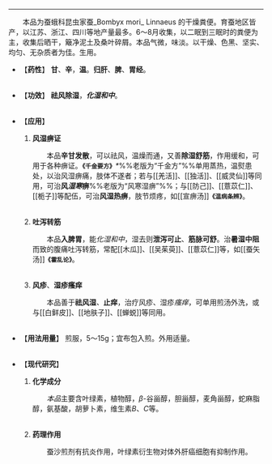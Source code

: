 ---
&emsp;&emsp;本品为蚕蛾科昆虫家蚕_Bombyx mori_ Linnaeus 的干燥粪便。育蚕地区皆产，以江苏、浙江、四川等地产量最多。6～8月收集，以二眠到三眠时的粪便为主，收集后晒干，簸净泥土及桑叶碎屑。本品气微，味淡。以干燥、色黑、坚实、均匀、无杂质者为佳。生用。

- 【**药性**】
	**甘**、**辛**，**温**。**归肝**、**脾**、**胃经**。<br></br>

- 【**功效**】
	**祛风除湿**，**<dfn>化湿和中</dfn>**。<br></br>

- 【**应用**】
	1. **风湿痹证**
		
		&emsp;&emsp;本品**辛甘发散**，可以祛风，温燥而通，又善**除湿舒筋**，作用缓和，可用于各种痹证。**`《千金要方》`**<dfn>\*</dfn>%%老版为“千金方”%%单用蒸热，温熨患处，以治风湿痹痛，肢体不遂者；若与[[羌活]]、[[独活]]、[[威灵仙]]等同用，可治**风<dfn>湿寒</dfn>痹**%%老版为“风寒湿痹”%%；与[[防己]]、[[薏苡仁]]、[[栀子]]等配伍，可治**风湿热痹**，肢节烦疼，如[[宣痹汤]]**`《温病条辨》`**。<br></br>
	
	2. **吐泻转筋**
		
		&emsp;&emsp;本品**入脾胃**，能<dfn>化湿和中</dfn>，湿去则**泄泻可止**、**筋脉可舒**。治**暑湿中阻**而致的腹痛吐泻转筋，常配[[木瓜]]、[[吴茱萸]]、[[薏苡仁]]等，如[[蚕矢汤]]**`《霍乱论》`**。<br></br>
	
	3. **风疹**、**湿疹瘙痒**
		
		&emsp;&emsp;本品善于**祛风湿**<dfn>、</dfn>**止痒**，治疗风疹、湿疹<dfn>瘙痒</dfn>，可单用煎汤外洗，或与[[白鲜皮]]、[[地肤子]]、[[蝉蜕]]等同用。<br></br>

- 【**用法用量**】
	煎服，5～15g；宜布包入煎。外用适量。<br></br>

- 【**现代研究**】
	1. **化学成分**
		
		&emsp;&emsp;<dfn>本品</dfn>主要含叶绿素，植物醇，$β$-谷甾醇，胆甾醇，麦角甾醇，蛇麻脂醇，氨基酸，胡萝卜素，维生素$B$、$C$等。<br></br>
	
	2. **药理作用**
		
		&emsp;&emsp;蚕沙煎剂有抗炎作用，叶绿素衍生物对体外肝癌细胞有抑制作用。
